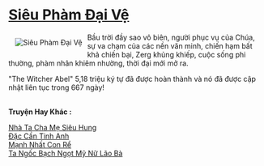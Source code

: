 <a href="https://truyentiki.com/sieu-pham-dai-ve.33541/" title="Siêu Phàm Đại Vệ"><h1>Siêu Phàm Đại Vệ</h1></a><div style="display:table"><img align="right" style="float: left; padding: 10px;" src="https://truyentiki.com/a/img/str/src/sieu-pham-dai-ve-1591157108.jpg" alt="Siêu Phàm Đại Vệ">Bầu trời đầy sao vô biên, người phục vụ của Chúa, sự va chạm của các nền văn minh, chiến hạm bất khả chiến bại, Zerg khủng khiếp, cuộc sống phi thường, phàm nhân khiêm nhường, thời đại mới mở ra. <p></p> "The Witcher Abel" 5,18 triệu ký tự đã được hoàn thành và nó đã được cập nhật liên tục trong 667 ngày!</div><p><br><b>Truyện Hay Khác :</b></p><a href="https://truyentiki.com/nha-ta-cha-me-sieu-hung.33540/" alt="Nhà Ta Cha Mẹ Siêu Hung">Nhà Ta Cha Mẹ Siêu Hung</a><br/><a href="https://github.com/nownovels/top500/tree/master/truyenhay/33568/" alt="Đặc Cần Tinh Anh">Đặc Cần Tinh Anh</a><br/><a href="https://github.com/nownovels/top500/tree/master/truyenhay/33782/" alt="Mạnh Nhất Con Rể">Mạnh Nhất Con Rể</a><br/><a href="https://truyentiki.wordpress.com/2020/06/08/ta-ngoc-bach-ngot-my-nu-lao-ba/" alt="Ta Ngốc Bạch Ngọt Mỹ Nữ Lão Bà">Ta Ngốc Bạch Ngọt Mỹ Nữ Lão Bà</a><br/>